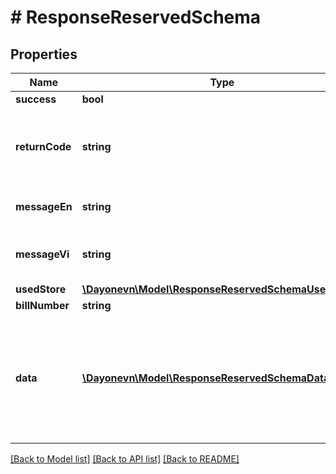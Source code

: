 # # ResponseReservedSchema

## Properties

Name | Type | Description | Notes
------------ | ------------- | ------------- | -------------
**success** | **bool** |  | [optional]
**returnCode** | **string** | Result code if failed. In case of successful request: value is null | [optional]
**messageEn** | **string** | Message notification in English | [optional]
**messageVi** | **string** | Message notification in Vietnamese | [optional]
**usedStore** | [**\Dayonevn\Model\ResponseReservedSchemaUsedStore**](ResponseReservedSchemaUsedStore.md) |  | [optional]
**billNumber** | **string** | Bill number | [optional]
**data** | [**\Dayonevn\Model\ResponseReservedSchemaDataInner[]**](ResponseReservedSchemaDataInner.md) | Detail items of voucher, if result is failed, response will return the first voucher code which is invalid | [optional]

[[Back to Model list]](../../README.md#models) [[Back to API list]](../../README.md#endpoints) [[Back to README]](../../README.md)
